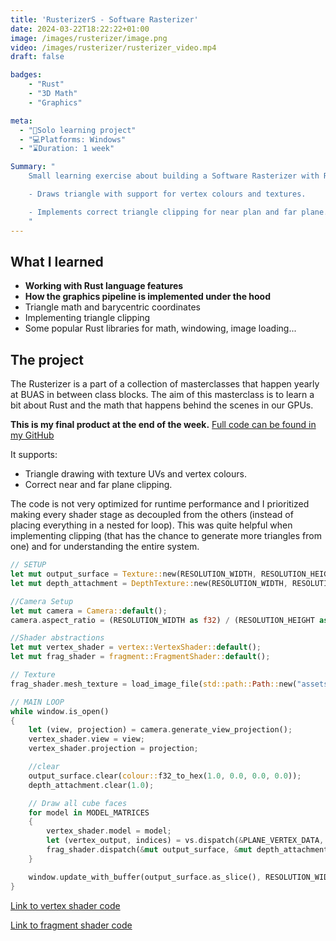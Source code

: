 ```yaml
---
title: 'RusterizerS - Software Rasterizer'
date: 2024-03-22T18:22:22+01:00
image: /images/rusterizer/image.png
video: /images/rusterizer/rusterizer_video.mp4
draft: false

badges:
    - "Rust"
    - "3D Math"
    - "Graphics"

meta:
  - "👥Solo learning project"
  - "💻Platforms: Windows"
  - "⌛Duration: 1 week"

Summary: "
    Small learning exercise about building a Software Rasterizer with Rust:

    - Draws triangle with support for vertex colours and textures.

    - Implements correct triangle clipping for near plan and far plane.
    "
---
```


## What I learned 

- **Working with Rust language features**
- **How the graphics pipeline is implemented under the hood**
- Triangle math and barycentric coordinates
- Implementing triangle clipping
- Some popular Rust libraries for math, windowing, image loading...

## The project

The Rusterizer is a part of a collection of masterclasses that happen yearly at BUAS in between class blocks. The aim of this masterclass is to learn a bit about Rust and the math that happens behind the scenes in our GPUs.

**This is my final product at the end of the week.** [Full code can be found in my GitHub](https://github.com/santiberna/RusterizerS)

It supports:
- Triangle drawing with texture UVs and vertex colours.
- Correct near and far plane clipping.

The code is not very optimized for runtime performance and I prioritized making every shader stage as decoupled from the others (instead of placing everything in a nested for loop). This was quite helpful when implementing clipping (that has the chance to generate more triangles from one) and for understanding the entire system.

```rust
// SETUP
let mut output_surface = Texture::new(RESOLUTION_WIDTH, RESOLUTION_HEIGHT);
let mut depth_attachment = DepthTexture::new(RESOLUTION_WIDTH, RESOLUTION_HEIGHT);

//Camera Setup
let mut camera = Camera::default();
camera.aspect_ratio = (RESOLUTION_WIDTH as f32) / (RESOLUTION_HEIGHT as f32);

//Shader abstractions
let mut vertex_shader = vertex::VertexShader::default();
let mut frag_shader = fragment::FragmentShader::default();

// Texture
frag_shader.mesh_texture = load_image_file(std::path::Path::new("assets/icon.jpeg")).unwrap();

// MAIN LOOP
while window.is_open() 
{
    let (view, projection) = camera.generate_view_projection();
    vertex_shader.view = view;
    vertex_shader.projection = projection;

    //clear
    output_surface.clear(colour::f32_to_hex(1.0, 0.0, 0.0, 0.0));
    depth_attachment.clear(1.0);

    // Draw all cube faces
    for model in MODEL_MATRICES 
    { 
        vertex_shader.model = model;  
        let (vertex_output, indices) = vs.dispatch(&PLANE_VERTEX_DATA, &PLANE_INDEX_DATA);
        frag_shader.dispatch(&mut output_surface, &mut depth_attachment, &vertex_output, &indices);
    }

    window.update_with_buffer(output_surface.as_slice(), RESOLUTION_WIDTH, RESOLUTION_HEIGHT).unwrap();
}
```

[Link to vertex shader code](https://github.com/santiberna/RusterizerS/blob/main/src/renderer/vertex.rs)

[Link to fragment shader code](https://github.com/santiberna/RusterizerS/blob/main/src/renderer/fragment.rs)